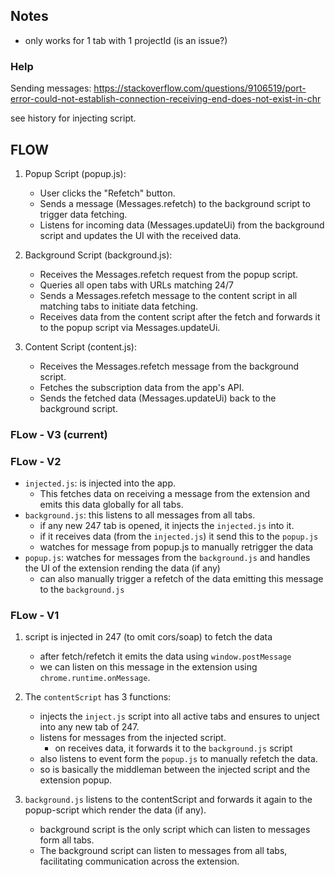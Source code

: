 ## Notes

- only works for 1 tab with 1 projectId (is an issue?)

### Help

Sending messages: https://stackoverflow.com/questions/9106519/port-error-could-not-establish-connection-receiving-end-does-not-exist-in-chr

see history for injecting script.

## FLOW

1. Popup Script (popup.js):

   - User clicks the "Refetch" button.
   - Sends a message (Messages.refetch) to the background script to trigger data fetching.
   - Listens for incoming data (Messages.updateUi) from the background script and updates the UI with the received data.

2. Background Script (background.js):

   - Receives the Messages.refetch request from the popup script.
   - Queries all open tabs with URLs matching 24/7
   - Sends a Messages.refetch message to the content script in all matching tabs to initiate data fetching.
   - Receives data from the content script after the fetch and forwards it to the popup script via Messages.updateUi.

3. Content Script (content.js):
   - Receives the Messages.refetch message from the background script.
   - Fetches the subscription data from the app's API.
   - Sends the fetched data (Messages.updateUi) back to the background script.

### FLow - V3 (current)

### FLow - V2

- `injected.js`: is injected into the app.
  - This fetches data on receiving a message from the extension and emits this data globally for all tabs.
- `background.js`: this listens to all messages from all tabs.
  - if any new 247 tab is opened, it injects the `injected.js` into it.
  - if it receives data (from the `injected.js`) it send this to the `popup.js`
  - watches for message from popup.js to manually retrigger the data
- `popup.js`: watches for messages from the `background.js` and handles the UI of the extension rending the data (if any)
  - can also manually trigger a refetch of the data emitting this message to the `background.js`

### FLow - V1

1. script is injected in 247 (to omit cors/soap) to fetch the data
   - after fetch/refetch it emits the data using `window.postMessage`
   - we can listen on this message in the extension using `chrome.runtime.onMessage`.
2. The `contentScript` has 3 functions:

   - injects the `inject.js` script into all active tabs and ensures to unject into any new tab of 247.
   - listens for messages from the injected script.
     - on receives data, it forwards it to the `background.js` script
   - also listens to event form the `popup.js` to manually refetch the data.
   - so is basically the middleman between the injected script and the extension popup.

3. `background.js` listens to the contentScript and forwards it again to the popup-script which render the data (if any).
   - background script is the only script which can listen to messages form all tabs.
   - The background script can listen to messages from all tabs, facilitating communication across the extension.

